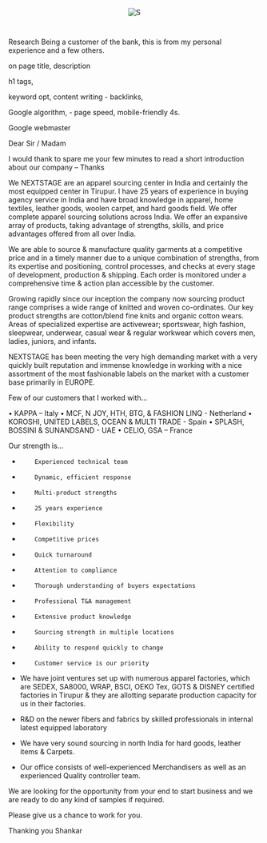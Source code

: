<p align="center">
  <img src="https://komarev.com/ghpvc/?username=SabarIshShankar&style=flat-square" alt="S" /> 
</p>


<p align="center">
  <a href="https://github.com/Sabarish/github-readme-streak-stats">
    <img title="" alt="" src="https://github-readme-streak-stats.herokuapp.com/?user=SabarIshShankar&theme=monokai-metallian&hide_border=true"/>
  </a>
</p>

 <img title="" alt="" src="https://github-readme-stats.vercel.app/api?username=sabarishshankar&show_icons=true_color=fff&icon_color=EFA223&text_color=000000&bg_color=ffffff"/>

Research
Being a customer of the bank, this is from my personal experience and a few others.

on page
title, description

h1 tags, 

keyword opt, content writing - 
backlinks, 

Google algorithm, -  page speed, mobile-friendly 4s.

Google webmaster

Dear Sir / Madam
 
I would thank to spare me your few minutes to read a short introduction about our company – Thanks 
 
We NEXTSTAGE are an apparel sourcing center in India and certainly the most equipped center in Tirupur. I have 25 years of experience in buying agency service in India and have broad knowledge in apparel, home textiles, leather goods, woolen carpet, and hard goods field.
We offer complete apparel sourcing solutions across India. We offer an expansive array of products, taking advantage of strengths, skills, and price advantages offered from all over India.
 
We are able to source & manufacture quality garments at a competitive price and in a timely manner due to a unique combination of strengths, from its expertise and positioning, control processes, and checks at every stage of development, production & shipping. Each order is monitored under a comprehensive time & action plan accessible by the customer.
 
Growing rapidly since our inception the company now sourcing product range comprises a wide range of knitted and woven co-ordinates. Our key product strengths are cotton/blend fine knits and organic cotton wears. Areas of specialized expertise are activewear; sportswear, high fashion, sleepwear, underwear, casual wear & regular workwear which covers men, ladies, juniors, and infants. 
 
NEXTSTAGE has been meeting the very high demanding market with a very quickly built reputation and immense knowledge in working with a nice assortment of the most fashionable labels on the market with a customer base primarily in EUROPE.
 
Few of our customers that I worked with…
 
•         KAPPA – Italy
•         MCF, N JOY, HTH, BTG, & FASHION LINQ - Netherland
•         KOROSHI, UNITED LABELS, OCEAN & MULTI TRADE - Spain
•         SPLASH, BOSSINI & SUNANDSAND -  UAE
•         CELIO, GSA – France
 
 
Our strength is…
 
*         Experienced technical team
*         Dynamic, efficient response
*         Multi-product strengths
*         25 years experience
*         Flexibility
*         Competitive prices
*         Quick turnaround
*         Attention to compliance
*         Thorough understanding of buyers expectations
*         Professional T&A management
*         Extensive product knowledge
*         Sourcing strength in multiple locations
*         Ability to respond quickly to change
*         Customer service is our priority
 
 
-   We have joint ventures set up with numerous apparel factories, which are SEDEX, SA8000, WRAP, BSCI, OEKO Tex, GOTS & DISNEY certified factories in Tirupur & they are allotting separate production capacity for us in their factories.
 
-   R&D on the newer fibers and fabrics by skilled professionals in internal latest equipped laboratory
 
-   We have very sound sourcing in north India for hard goods, leather items & Carpets.
 
-   Our office consists of well-experienced Merchandisers as well as an experienced Quality controller team.
 
 
We are looking for the opportunity from your end to start business and we are ready to do any kind of samples if required.
 
Please give us a chance to work for you.
 
Thanking you
Shankar




